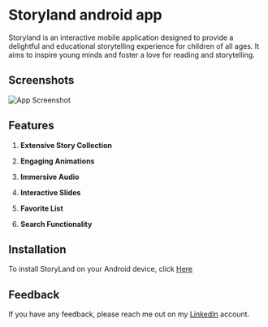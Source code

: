 
# Storyland android app
Storyland is an interactive mobile application designed to provide a delightful and educational storytelling experience for children of all ages. It aims to inspire young minds and foster a love for reading and storytelling.



## Screenshots

![App Screenshot](https://github.com/Feddane/Storyland/blob/master/Screenshots/Google%20Pixel%204%20XL%20Presentation.png?raw=true)


## Features

1. **Extensive Story Collection**

    
2. **Engaging Animations**


3. **Immersive Audio**


4. **Interactive Slides**


5. **Favorite List**


6. **Search Functionality**




## Installation

To install StoryLand on your Android device, click [Here](https://www.mediafire.com/file/w9k6eoua74tfmk2/Storyland.apk/file)

    
## Feedback

If you have any feedback, please reach me out on my [LinkedIn](https://www.linkedin.com/in/cha%C3%AFma-feddane-27a003224/) account.

